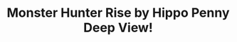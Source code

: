 ---
title: Monster Hunter Rise by Hippo Penny Deep View!
layout: scoredetail
permalink: /meta-score/monster-hunter-rise
header:
  teaser: /assets/images/monster-hunter-rise.jpg
  video:
    id: xLtxF5IV0Fg
    provider: youtube
---